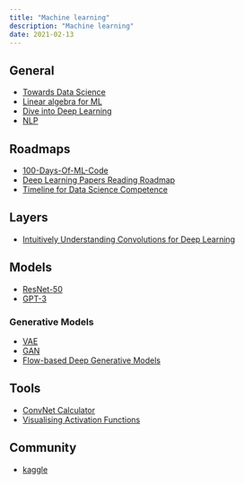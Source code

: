 ```yaml
---
title: "Machine learning"
description: "Machine learning"
date: 2021-02-13
---
```


<cc>

<div>

## General

- [Towards Data Science](https://towardsdatascience.com/)
- [Linear algebra for ML](https://towardsdatascience.com/linear-algebra-for-machine-learning-22f1d8aea83c)
- [Dive into Deep Learning](https://d2l.ai/index.html)
- [NLP](https://towardsdatascience.com/natural-language-processing-nlp-for-machine-learning-d44498845d5b)

</div>

<div>

## Roadmaps

- [100-Days-Of-ML-Code](https://github.com/Avik-Jain/100-Days-Of-ML-Code)
- [Deep Learning Papers Reading Roadmap](https://github.com/floodsung/Deep-Learning-Papers-Reading-Roadmap)
- [Timeline for Data Science Competence](https://medium.com/towards-artificial-intelligence/timeline-for-data-science-competence-1b724e7977e0)

</div>

<div>

## Layers

- [Intuitively Understanding Convolutions for Deep Learning](https://towardsdatascience.com/intuitively-understanding-convolutions-for-deep-learning-1f6f42faee1)

</div>

<div>

## Models

- [ResNet-50](https://towardsdatascience.com/understand-and-implement-resnet-50-with-tensorflow-2-0-1190b9b52691)
- [GPT-3](https://dzlab.github.io/ml/2020/07/25/gpt3-overview/)

### Generative Models

- [VAE](https://towardsdatascience.com/understanding-variational-autoencoders-vaes-f70510919f73)
- [GAN](https://towardsdatascience.com/understanding-generative-adversarial-networks-gans-cd6e4651a29)
- [Flow-based Deep Generative Models](https://lilianweng.github.io/lil-log/2018/10/13/flow-based-deep-generative-models.html)

</div>

<div>

## Tools

- [ConvNet Calculator](https://madebyollin.github.io/convnet-calculator/)
- [Visualising Activation Functions](https://dashee87.github.io/deep%20learning/visualising-activation-functions-in-neural-networks/)

</div>

<div>

## Community

- [kaggle](https://www.kaggle.com/)

</div>

</cc>
